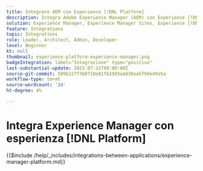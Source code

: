 ```yaml
---
title: Integrare AEM con Experience [!DNL Platform]
description: Integra Adobe Experience Manager (AEM) con Experience [!DNL Platform] per massimizzare il valore dei tuoi dati.
solution: Experience Manager, Experience Manager Sites, Experience [!DNL Platform]
feature: Integrations
topic: Integrations
role: Leader, Architect, Admin, Developer
level: Beginner
kt: null
thumbnail: experience-platform-experience-manager.png
badgeIntegration: label="Integrazione" type="positive"
last-substantial-update: 2023-07-31T00:00:00Z
source-git-commit: 509b227f360718e81fb19d3a4d30aebf9de49e5a
workflow-type: tm+mt
source-wordcount: '24'
ht-degree: 4%

---
```



# Integra Experience Manager con esperienza [!DNL Platform]

{{$include /help/_includes/integrations-between-applications/experience-manager-platform.md}}
